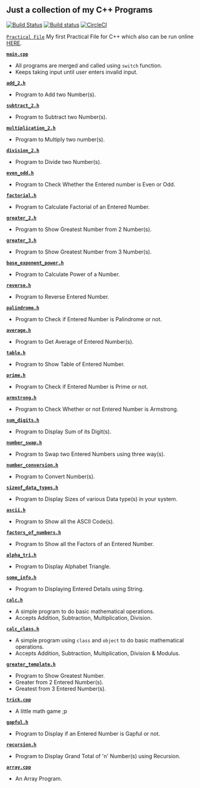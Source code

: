 Just a collection of my C++ Programs
---

[![Build Status](https://travis-ci.com/crazyuploader/CPP.svg?branch=master)](https://travis-ci.com/crazyuploader/CPP) [![Build status](https://ci.appveyor.com/api/projects/status/kqeqnrs6jcq9voi3?svg=true)](https://ci.appveyor.com/project/crazyuploader/cpp) [![CircleCI](https://circleci.com/gh/crazyuploader/CPP.svg?style=svg)](https://circleci.com/gh/crazyuploader/CPP)

[`Practical File`](/Practical_File) My first Practical File for C++ which also can be run online [HERE](https://practicalcpp.jugalkishore.repl.run/).

**[`main.cpp`](main.cpp)**
* All programs are merged and called using `switch` function.
* Keeps taking input until user enters invalid input.

**[`add_2.h`](add_2.h)**
* Program to Add two Number(s).

**[`subtract_2.h`](subtract_2.h)**
* Program to Subtract two Number(s).

**[`multiplication_2.h`](multiplication_2.h)**
* Program to Multiply two number(s).

**[`division_2.h`](multiplication_2.h)**
* Program to Divide two Number(s).

**[`even_odd.h`](even_odd.h)**
* Program to Check Whether the Entered number is Even or Odd.

**[`factorial.h`](factorial.h)**
* Program to Calculate Factorial of an Entered Number.

**[`greater_2.h`](greater_2.h)**
* Program to Show Greatest Number from 2 Number(s).

**[`greater_3.h`](greater_3.h)**
* Program to Show Greatest Number from 3 Number(s).

**[`base_exponent_power.h`](base_exponent_power.h)**
* Program to Calculate Power of a Number.

**[`reverse.h`](reverse.h)**
* Program to Reverse Entered Number.

**[`palindrome.h`](palindrome.h)**
* Program to Check if Entered Number is Palindrome or not.

**[`average.h`](average.h)**
* Program to Get Average of Entered Number(s).

**[`table.h`](table.h)**
* Program to Show Table of Entered Number.

**[`prime.h`](prime.h)**
* Program to Check if Entered Number is Prime or not.

**[`armstrong.h`](armstrong.h)**
* Program to Check Whether or not Entered Number is Armstrong.

**[`sum_digits.h`](sum_digits.h)**
* Program to Display Sum of its Digit(s).

**[`number_swap.h`](number_swap.h)**
* Program to Swap two Entered Numbers using three way(s).

**[`number_conversion.h`](number_conversion.h)**
* Program to Convert Number(s).

**[`sizeof_data_types.h`](sizeof_data_types.h)**
* Program to Display Sizes of various Data type(s) in your system.

**[`ascii.h`](ascii.h)**
* Program to Show all the ASCII Code(s).

**[`factors_of_numbers.h`](factors_of_numbers.h)**
* Program to Show all the Factors of an Entered Number.

**[`alpha_tri.h`](alpha_tri.h)**
* Program to Display Alphabet Triangle.

**[`some_info.h`](some_info.h)**
* Program to Displaying Entered Details using String.

**[`calc.h`](calc.h)**
* A simple program to do basic mathematical operations.
* Accepts Addition, Subtraction, Multiplication, Division.

**[`calc_class.h`](calc_class.h)**
* A simple program using `class` and `object` to do basic mathematical operations.
* Accepts Addition, Subtraction, Multiplication, Division & Modulus.

**[`greater_template.h`](greater_template.h)**
* Program to Show Greatest Number.
* Greater from 2 Entered Number(s).
* Greatest from 3 Entered Number(s).

**[`trick.cpp`](trick.cpp)**
* A little math game ;p

**[`gapful.h`](gapful.h)**
* Program to Display if an Entered Number is Gapful or not.

**[`recursion.h`](recursion.h)**
* Program to Display Grand Total of 'n' Number(s) using Recursion.

**[`array.cpp`](array.cpp)**
* An Array Program.
